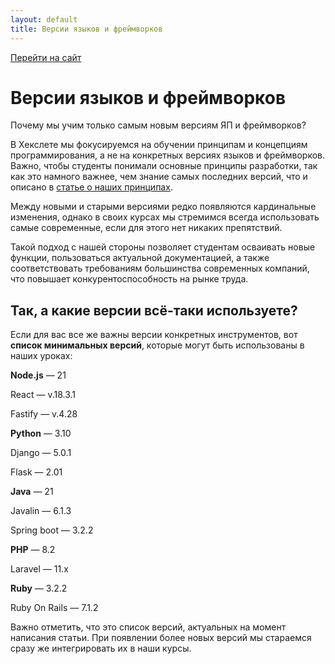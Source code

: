 ```yaml
---
layout: default
title: Версии языков и фреймворков
---
```


[Перейти на сайт](https://ru.hexlet.io)

# Версии языков и фреймворков

Почему мы учим только самым новым версиям ЯП и фреймворков?

В Хекслете мы фокусируемся на обучении принципам и концепциям программирования, а не на конкретных версиях языков и фреймворков. Важно, чтобы студенты понимали основные принципы разработки, так как это намного важнее, чем знание самых последних версий, что и описано в [статье о наших принципах](https://ru.hexlet.io/pages/principles).

Между новыми и старыми версиями редко появляются кардинальные изменения, однако в своих курсах мы стремимся всегда использовать самые современные, если для этого нет никаких препятствий.

Такой подход с нашей стороны позволяет студентам осваивать новые функции, пользоваться актуальной документацией, а также соответствовать требованиям большинства современных компаний, что повышает конкурентоспособность на рынке труда.

## Так, а какие версии всё-таки используете?

Если для вас все же важны версии конкретных инструментов, вот **список минимальных версий**, которые могут быть использованы в наших уроках:

**Node.js** — 21

React — v.18.3.1

Fastify — v.4.28

**Python** — 3.10

Django — 5.0.1

Flask — 2.01

**Java** — 21

Javalin — 6.1.3

Spring boot — 3.2.2

**PHP** — 8.2

Laravel — 11.x

**Ruby** — 3.2.2

Ruby On Rails — 7.1.2

Важно отметить, что это список версий, актуальных на момент написания статьи. При появлении более новых версий мы стараемся сразу же интегрировать их в наши курсы.
